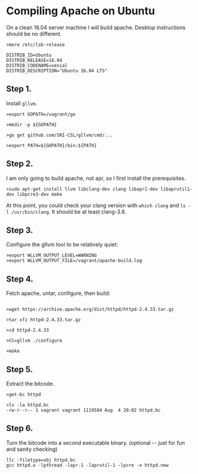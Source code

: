# Compiling Apache on Ubuntu


On a clean 16.04 server machine I will build apache.  Desktop instructions should be no different.

```
>more /etc/lsb-release

DISTRIB_ID=Ubuntu
DISTRIB_RELEASE=16.04
DISTRIB_CODENAME=xenial
DISTRIB_DESCRIPTION="Ubuntu 16.04 LTS"
```


## Step 1.

Install `gllvm`.

```
>export GOPATH=/vagrant/go

>mkdir -p ${GOPATH}

>go get github.com/SRI-CSL/gllvm/cmd/...

>export PATH=${GOPATH}/bin:${PATH}
```

## Step 2.

I am only going to build apache, not apr, so I first install the prerequisites.

```
>sudo apt-get install llvm libclang-dev clang libapr1-dev libaprutil1-dev libpcre3-dev make

```

At this point, you could check your clang version with `which clang` and `ls -l /usr/bin/clang`.
It should be at least clang-3.8.

## Step 3.

  Configure the gllvm tool to be relatively quiet:

```
>export WLLVM_OUTPUT_LEVEL=WARNING
>export WLLVM_OUTPUT_FILE=/vagrant/apache-build.log
```

## Step 4.

 Fetch apache, untar, configure, then build:

```

>wget https://archive.apache.org/dist/httpd/httpd-2.4.33.tar.gz

>tar xfz httpd-2.4.33.tar.gz

>cd httpd-2.4.33

>CC=gllvm ./configure

>make
```

## Step 5.

Extract the bitcode.

```
>get-bc httpd

>ls -la httpd.bc
-rw-r--r-- 1 vagrant vagrant 1119584 Aug  4 20:02 httpd.bc
```

## Step 6.  

Turn the bitcode into a second executable binary. (optional -- just for fun and sanity checking)

```
llc -filetype=obj httpd.bc
gcc httpd.o -lpthread -lapr-1 -laprutil-1 -lpcre -o httpd.new
```

